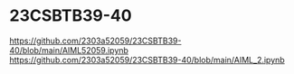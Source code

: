 # 23CSBTB39-40
https://github.com/2303a52059/23CSBTB39-40/blob/main/AIML52059.ipynb
https://github.com/2303a52059/23CSBTB39-40/blob/main/AIML_2.ipynb
